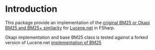 # Introduction
This package provide an implementation of the [original BM25 or Okapi BM25 and BM25+ similarity](http://www.cs.otago.ac.nz/homepages/andrew/papers/2014-2.pdf) for [Lucene.net](https://lucenenet.apache.org) in FSharp. 

Okapi implementation and base BM25 class is tested against a forked version of Lucene.net [implementation of BM25](https://github.com/apache/lucenenet/blob/c0c480409e2d3424fbdcc563426c66cacbf72632/src/Lucene.Net/Search/Similarities/BM25Similarity.cs)



